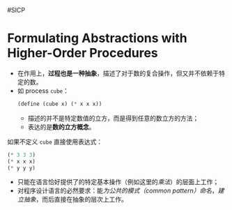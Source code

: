 #SICP 
# Formulating Abstractions with Higher-Order Procedures
- 在作用上，**过程也是一种抽象**，描述了对于数的复合操作，但又并不依赖于特定的数。
- 如 process `cube`：
	```scheme
	(define (cube x) (* x x x))
	```
	- 描述的并不是特定数值的立方，而是得到任意的数立方的方法；
	- 表达的是**数的立方概念**。

如果不定义 `cube` 直接使用表达式：
```scheme
(* 3 3 3)
(* x x x)
(* y y y)
```
- 只能在语言恰好提供了的特定基本操作（例如这里的*乘法*）的层面上工作；
- 对程序设计语言的必然要求：能*为公共的模式（common pattern）命名*，*建立抽象*，而后直接在抽象的层次上工作。